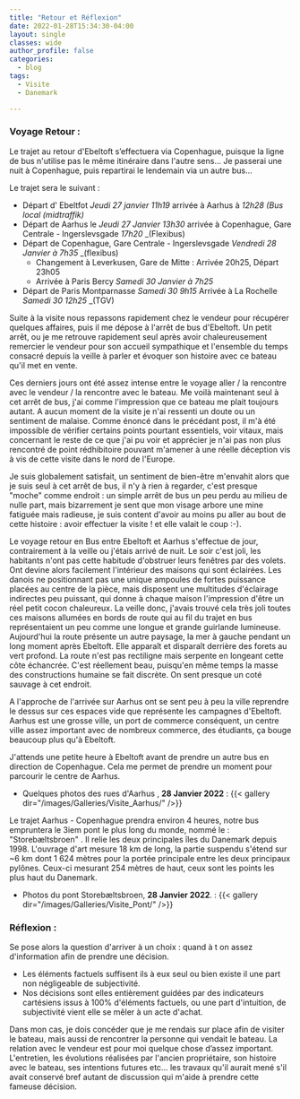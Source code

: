 ```yaml
---
title: "Retour et Réflexion"
date: 2022-01-28T15:34:30-04:00
layout: single
classes: wide
author_profile: false
categories:
  - blog
tags:
  - Visite
  - Danemark

---
```



### Voyage Retour :

Le trajet au retour d'Ebeltoft s’effectuera via Copenhague, puisque la ligne de bus n'utilise pas le même itinéraire dans l'autre sens... Je passerai une nuit à Copenhague, puis repartirai le lendemain via un autre bus...

Le trajet sera le suivant :
 * Départ d' Ebeltfot _Jeudi 27 janvier 11h19_ arrivée à Aarhus à _12h28_ _(Bus local (midtraffik)_
 * Départ de Aarhus le _Jeudi 27 Janvier 13h30_ arrivée à Copenhague, Gare Centrale - Ingerslevsgade _17h20_ _(Flexibus)
 * Départ de Copenhague, Gare Centrale - Ingerslevsgade _Vendredi 28 Janvier à 7h35_ _(flexibus)
      * Changement à Leverkusen, Gare de Mitte : Arrivée 20h25, Départ 23h05
      * Arrivée à Paris Bercy _Samedi 30 Janvier à 7h25_
 * Départ de Paris Montparnasse _Samedi 30 9h15_ Arrivée à La Rochelle _Samedi 30 12h25_ _(TGV)

Suite à la visite nous repassons rapidement chez le vendeur pour récupérer quelques affaires, puis il me dépose à l'arrêt de bus d'Ebeltoft. Un petit arrêt, ou je me retrouve rapidement seul après avoir chaleureusement remercier le vendeur pour son accueil sympathique et l'ensemble du temps consacré depuis la veille à parler et évoquer son histoire avec ce bateau qu'il met en vente.

Ces derniers jours ont été assez intense entre le voyage aller / la rencontre avec le vendeur / la rencontre avec le bateau. Me voilà maintenant seul à cet arrêt de bus, j'ai comme l'impression que ce bateau me plait toujours autant. A aucun moment de la visite je n'ai ressenti un doute ou un sentiment de malaise. Comme énoncé dans le précédant post, il m'à été impossible de vérifier certains points pourtant essentiels, voir vitaux, mais concernant le reste de ce que j'ai pu voir et apprécier je n'ai pas non plus rencontré de point rédhibitoire pouvant m'amener à une réelle déception vis à vis de cette visite dans le nord de l'Europe.

Je suis globalement satisfait, un sentiment de bien-être m'envahit alors que je suis seul à cet arrêt de bus, il n'y à rien à regarder, c'est presque "moche" comme endroit : un simple arrêt de bus un peu perdu au milieu de nulle part, mais bizarrement je sent que mon visage arbore une mine fatiguée mais radieuse, je suis content d'avoir au moins pu aller au bout de cette histoire : avoir effectuer la visite ! et elle valait le coup  :-).

Le voyage retour en Bus entre Ebeltoft et Aarhus s'effectue de jour, contrairement à la veille ou j'étais arrivé de nuit. Le soir c'est joli, les habitants n'ont pas cette habitude d'obstruer leurs fenêtres par des volets. Ont devine alors facilement l'intérieur des maisons qui sont éclairées. Les danois ne positionnant pas une unique ampoules de fortes puissance placées au centre de la pièce, mais disposent une multitudes d'éclairage indirectes peu puissant, qui donne à chaque maison l'impression d'être un réel petit cocon chaleureux. La veille donc, j'avais trouvé cela très joli toutes ces maisons allumées en bords de route qui au fil du trajet en bus représentaient un peu comme une longue et grande guirlande lumineuse.
Aujourd'hui la route présente un autre paysage, la mer à gauche pendant un long moment après Ebeltoft. Elle apparaît et disparaît derrière des forets au vert profond. La route n'est pas rectiligne mais serpente en longeant cette côte échancrée. C'est réellement beau, puisqu'en même temps la masse des constructions humaine se fait discrète. On sent presque un coté sauvage à cet endroit.

A l'approche de l'arrivée sur Aarhus ont se sent peu à peu la ville reprendre le dessus sur ces espaces vide que représente les campagnes d'Ebeltoft. Aarhus est une grosse ville, un port de commerce conséquent, un centre ville assez important avec de nombreux commerce, des étudiants, ça bouge beaucoup plus qu'à Ebeltoft.

J'attends une petite heure à Ebeltoft avant de prendre un autre bus en direction de Copenhague. Cela me permet de prendre un moment pour parcourir le centre de Aarhus.

 * Quelques photos des rues d'Aarhus , **28 Janvier 2022** :
 {{< gallery dir="/images/Galleries/Visite_Aarhus/" />}}

Le trajet Aarhus - Copenhague prendra environ 4 heures, notre bus empruntera le 3iem pont le plus long du monde, nommé le : "Storebæltsbroen" . Il relie les deux principales îles du Danemark depuis 1998. L'ouvrage d'art mesure 18 km de long, la partie suspendu s'étend sur ~6 km dont 1 624 mètres pour la portée principale entre les deux principaux pylônes. Ceux-ci mesurant 254 mètres de haut, ceux sont les points les plus haut du Danemark. 

 * Photos du pont Storebæltsbroen, **28 Janvier 2022**. :
{{< gallery dir="/images/Galleries/Visite_Pont/" />}}




### Réflexion :

Se pose alors la question d'arriver à un choix : quand à t on assez d'information afin de prendre une décision. 
 * Les éléments factuels suffisent ils à eux seul ou bien existe il une part non négligeable de subjectivité. 
 * Nos décisions sont elles entièrement guidées par des indicateurs cartésiens issus à 100% d'éléments factuels, ou une part d'intuition, de subjectivité vient elle se mêler à un acte d'achat.

Dans mon cas, je dois concéder que je me rendais sur place afin de visiter le bateau, mais aussi de rencontrer la personne qui vendait le bateau. La relation avec le vendeur est pour moi quelque chose d’assez important. L'entretien, les évolutions réalisées par l'ancien propriétaire, son histoire avec le bateau, ses intentions futures etc... les travaux qu'il aurait mené s'il avait conservé bref autant de discussion qui m'aide à prendre cette fameuse décision. 


